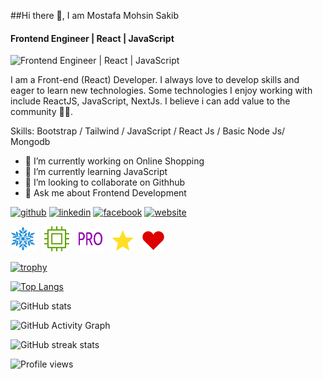 ##Hi there 👋, I am Mostafa Mohsin Sakib
#### Frontend Engineer | React | JavaScript
![Frontend Engineer | React | JavaScript](https://i.ibb.co/GH7HQJF/Navy-Blue-Geometric-Technology-Linked-In-Banner.png)

I am a Front-end (React) Developer. I always love to develop skills and eager to learn new technologies. Some technologies I enjoy working with include ReactJS, JavaScript, NextJs. I believe i can add value to the community 🧑‍💻.

Skills: Bootstrap / Tailwind / JavaScript / React Js / Basic Node Js/ Mongodb

- 🔭 I’m currently working on Online Shopping 
- 🌱 I’m currently learning JavaScript 
- 👯 I’m looking to collaborate on Githhub 
- 💬 Ask me about Frontend Development 


[<img src='https://cdn.jsdelivr.net/npm/simple-icons@3.0.1/icons/github.svg' alt='github' height='40'>](https://github.com/https://github.com/sakib1100)  [<img src='https://cdn.jsdelivr.net/npm/simple-icons@3.0.1/icons/linkedin.svg' alt='linkedin' height='40'>](https://www.linkedin.com/in/https://www.linkedin.com/in/mostafamohsin//)  [<img src='https://cdn.jsdelivr.net/npm/simple-icons@3.0.1/icons/facebook.svg' alt='facebook' height='40'>](https://www.facebook.com/https://www.facebook.com/mostafa.mohsin.5473)  [<img src='https://cdn.jsdelivr.net/npm/simple-icons@3.0.1/icons/icloud.svg' alt='website' height='40'>](https://mostafamohsin.netlify.app/)  

<a href='https://archiveprogram.github.com/'><img src='https://raw.githubusercontent.com/acervenky/animated-github-badges/master/assets/acbadge.gif' width='40' height='40'></a> <a href='https://docs.github.com/en/developers'><img src='https://raw.githubusercontent.com/acervenky/animated-github-badges/master/assets/devbadge.gif' width='40' height='40'></a> <a href='https://github.com/pricing'><img src='https://raw.githubusercontent.com/acervenky/animated-github-badges/master/assets/pro.gif' width='40' height='40'></a> <a href='https://stars.github.com/'><img src='https://raw.githubusercontent.com/acervenky/animated-github-badges/master/assets/starbadge.gif' width='35' height='35'></a> <a href='https://docs.github.com/en/github/supporting-the-open-source-community-with-github-sponsors'><img src='https://raw.githubusercontent.com/acervenky/animated-github-badges/master/assets/sponsorbadge.gif' width='35' height='35'></a> 

[![trophy](https://github-profile-trophy.vercel.app/?username=https://github.com/sakib1100)](https://github.com/ryo-ma/github-profile-trophy)

[![Top Langs](https://github-readme-stats.vercel.app/api/top-langs/?username=https://github.com/sakib1100)](https://github.com/anuraghazra/github-readme-stats)

![GitHub stats](https://github-readme-stats.vercel.app/api?username=https://github.com/sakib1100&show_icons=true&count_private=true)  

![GitHub Activity Graph](https://activity-graph.herokuapp.com/graph?username=https://github.com/sakib1100)  

![GitHub streak stats](https://streak-stats.demolab.com/?user=https://github.com/sakib1100)  

![Profile views](https://gpvc.arturio.dev/https://github.com/sakib1100)  
